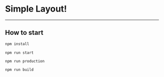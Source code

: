 # Simple Layout!

_______
## How to start

```bash
npm install
```

```
npm run start
```

```
npm run production
```

```
npm run build
```
